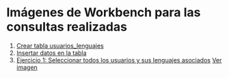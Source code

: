 # Imágenes de Workbench para las consultas realizadas

1.	[Crear tabla usuarios_lenguajes](https://github.com/JuanjDes/sql-1/blob/main/imagenes/crea_tabla_usuarios_lenguajes.png)
2.	[Insertar datos en la tabla](https://github.com/JuanjDes/sql-1/blob/main/imagenes/a%C3%B1ado_datos_a_tabla.png)
3.	[Ejercicio 1: Seleccionar todos los usuarios y sus lenguajes asociados](statements.sql#ejercicio-1)
	[Ver imagen](https://github.com/JuanjDes/sql-1/blob/main/imagenes/ejercicio1.png)